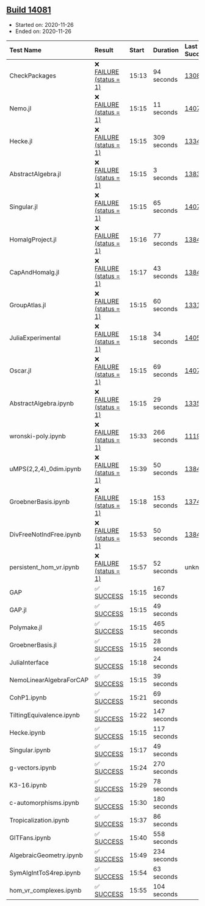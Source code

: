 ## [Build 14081](https://oscarci.mathematik.uni-kl.de/job/oscar/14081/)

* Started on: 2020-11-26
* Ended on: 2020-11-26

| Test Name    | Result | Start | Duration | Last Success | First Failure |
|:-------------|:-------|:------|:---------|:-------------|:--------------|
| CheckPackages | ❌ [FAILURE (status = 1)](https://oscarci.mathematik.uni-kl.de/job/oscar/14081/artifact/logs/build-14081/CheckPackages.log) | 15:13 | 94 seconds | [13085](https://oscarci.mathematik.uni-kl.de/job/oscar/13085/) | [13086](https://oscarci.mathematik.uni-kl.de/job/oscar/13086/) |
| Nemo.jl | ❌ [FAILURE (status = 1)](https://oscarci.mathematik.uni-kl.de/job/oscar/14081/artifact/logs/build-14081/Nemo.jl.log) | 15:15 | 11 seconds | [14078](https://oscarci.mathematik.uni-kl.de/job/oscar/14078/) | [14079](https://oscarci.mathematik.uni-kl.de/job/oscar/14079/) |
| Hecke.jl | ❌ [FAILURE (status = 1)](https://oscarci.mathematik.uni-kl.de/job/oscar/14081/artifact/logs/build-14081/Hecke.jl.log) | 15:15 | 309 seconds | [13341](https://oscarci.mathematik.uni-kl.de/job/oscar/13341/) | [13342](https://oscarci.mathematik.uni-kl.de/job/oscar/13342/) |
| AbstractAlgebra.jl | ❌ [FAILURE (status = 1)](https://oscarci.mathematik.uni-kl.de/job/oscar/14081/artifact/logs/build-14081/AbstractAlgebra.jl.log) | 15:15 | 3 seconds | [13837](https://oscarci.mathematik.uni-kl.de/job/oscar/13837/) | [13838](https://oscarci.mathematik.uni-kl.de/job/oscar/13838/) |
| Singular.jl | ❌ [FAILURE (status = 1)](https://oscarci.mathematik.uni-kl.de/job/oscar/14081/artifact/logs/build-14081/Singular.jl.log) | 15:15 | 65 seconds | [14078](https://oscarci.mathematik.uni-kl.de/job/oscar/14078/) | [14079](https://oscarci.mathematik.uni-kl.de/job/oscar/14079/) |
| HomalgProject.jl | ❌ [FAILURE (status = 1)](https://oscarci.mathematik.uni-kl.de/job/oscar/14081/artifact/logs/build-14081/HomalgProject.jl.log) | 15:16 | 77 seconds | [13845](https://oscarci.mathematik.uni-kl.de/job/oscar/13845/) | [13846](https://oscarci.mathematik.uni-kl.de/job/oscar/13846/) |
| CapAndHomalg.jl | ❌ [FAILURE (status = 1)](https://oscarci.mathematik.uni-kl.de/job/oscar/14081/artifact/logs/build-14081/CapAndHomalg.jl.log) | 15:17 | 43 seconds | [13845](https://oscarci.mathematik.uni-kl.de/job/oscar/13845/) | [13846](https://oscarci.mathematik.uni-kl.de/job/oscar/13846/) |
| GroupAtlas.jl | ❌ [FAILURE (status = 1)](https://oscarci.mathematik.uni-kl.de/job/oscar/14081/artifact/logs/build-14081/GroupAtlas.jl.log) | 15:15 | 60 seconds | [13311](https://oscarci.mathematik.uni-kl.de/job/oscar/13311/) | [13312](https://oscarci.mathematik.uni-kl.de/job/oscar/13312/) |
| JuliaExperimental | ❌ [FAILURE (status = 1)](https://oscarci.mathematik.uni-kl.de/job/oscar/14081/artifact/logs/build-14081/JuliaExperimental.log) | 15:18 | 34 seconds | [14052](https://oscarci.mathematik.uni-kl.de/job/oscar/14052/) | [14053](https://oscarci.mathematik.uni-kl.de/job/oscar/14053/) |
| Oscar.jl | ❌ [FAILURE (status = 1)](https://oscarci.mathematik.uni-kl.de/job/oscar/14081/artifact/logs/build-14081/Oscar.jl.log) | 15:15 | 69 seconds | [14078](https://oscarci.mathematik.uni-kl.de/job/oscar/14078/) | [14079](https://oscarci.mathematik.uni-kl.de/job/oscar/14079/) |
| AbstractAlgebra.ipynb | ❌ [FAILURE (status = 1)](https://oscarci.mathematik.uni-kl.de/job/oscar/14081/artifact/logs/build-14081/AbstractAlgebra.ipynb.log) | 15:15 | 29 seconds | [13355](https://oscarci.mathematik.uni-kl.de/job/oscar/13355/) | [13356](https://oscarci.mathematik.uni-kl.de/job/oscar/13356/) |
| wronski-poly.ipynb | ❌ [FAILURE (status = 1)](https://oscarci.mathematik.uni-kl.de/job/oscar/14081/artifact/logs/build-14081/wronski-poly.ipynb.log) | 15:33 | 266 seconds | [11192](https://oscarci.mathematik.uni-kl.de/job/oscar/11192/) | [11193](https://oscarci.mathematik.uni-kl.de/job/oscar/11193/) |
| uMPS(2,2,4)_0dim.ipynb | ❌ [FAILURE (status = 1)](https://oscarci.mathematik.uni-kl.de/job/oscar/14081/artifact/logs/build-14081/uMPS-2-2-4-_0dim.ipynb.log) | 15:39 | 50 seconds | [13841](https://oscarci.mathematik.uni-kl.de/job/oscar/13841/) | [13842](https://oscarci.mathematik.uni-kl.de/job/oscar/13842/) |
| GroebnerBasis.ipynb | ❌ [FAILURE (status = 1)](https://oscarci.mathematik.uni-kl.de/job/oscar/14081/artifact/logs/build-14081/GroebnerBasis.ipynb.log) | 15:18 | 153 seconds | [13748](https://oscarci.mathematik.uni-kl.de/job/oscar/13748/) | [13749](https://oscarci.mathematik.uni-kl.de/job/oscar/13749/) |
| DivFreeNotIndFree.ipynb | ❌ [FAILURE (status = 1)](https://oscarci.mathematik.uni-kl.de/job/oscar/14081/artifact/logs/build-14081/DivFreeNotIndFree.ipynb.log) | 15:53 | 50 seconds | [13845](https://oscarci.mathematik.uni-kl.de/job/oscar/13845/) | [13846](https://oscarci.mathematik.uni-kl.de/job/oscar/13846/) |
| persistent_hom_vr.ipynb | ❌ [FAILURE (status = 1)](https://oscarci.mathematik.uni-kl.de/job/oscar/14081/artifact/logs/build-14081/persistent_hom_vr.ipynb.log) | 15:57 | 52 seconds | unknown | unknown |
| GAP | ✅ [SUCCESS](https://oscarci.mathematik.uni-kl.de/job/oscar/14081/artifact/logs/build-14081/GAP.log) | 15:15 | 167 seconds |  |  |
| GAP.jl | ✅ [SUCCESS](https://oscarci.mathematik.uni-kl.de/job/oscar/14081/artifact/logs/build-14081/GAP.jl.log) | 15:15 | 49 seconds |  |  |
| Polymake.jl | ✅ [SUCCESS](https://oscarci.mathematik.uni-kl.de/job/oscar/14081/artifact/logs/build-14081/Polymake.jl.log) | 15:15 | 465 seconds |  |  |
| GroebnerBasis.jl | ✅ [SUCCESS](https://oscarci.mathematik.uni-kl.de/job/oscar/14081/artifact/logs/build-14081/GroebnerBasis.jl.log) | 15:15 | 28 seconds |  |  |
| JuliaInterface | ✅ [SUCCESS](https://oscarci.mathematik.uni-kl.de/job/oscar/14081/artifact/logs/build-14081/JuliaInterface.log) | 15:18 | 24 seconds |  |  |
| NemoLinearAlgebraForCAP | ✅ [SUCCESS](https://oscarci.mathematik.uni-kl.de/job/oscar/14081/artifact/logs/build-14081/NemoLinearAlgebraForCAP.log) | 15:15 | 39 seconds |  |  |
| CohP1.ipynb | ✅ [SUCCESS](https://oscarci.mathematik.uni-kl.de/job/oscar/14081/artifact/logs/build-14081/CohP1.ipynb.log) | 15:21 | 69 seconds |  |  |
| TiltingEquivalence.ipynb | ✅ [SUCCESS](https://oscarci.mathematik.uni-kl.de/job/oscar/14081/artifact/logs/build-14081/TiltingEquivalence.ipynb.log) | 15:22 | 147 seconds |  |  |
| Hecke.ipynb | ✅ [SUCCESS](https://oscarci.mathematik.uni-kl.de/job/oscar/14081/artifact/logs/build-14081/Hecke.ipynb.log) | 15:15 | 117 seconds |  |  |
| Singular.ipynb | ✅ [SUCCESS](https://oscarci.mathematik.uni-kl.de/job/oscar/14081/artifact/logs/build-14081/Singular.ipynb.log) | 15:17 | 49 seconds |  |  |
| g-vectors.ipynb | ✅ [SUCCESS](https://oscarci.mathematik.uni-kl.de/job/oscar/14081/artifact/logs/build-14081/g-vectors.ipynb.log) | 15:24 | 270 seconds |  |  |
| K3-16.ipynb | ✅ [SUCCESS](https://oscarci.mathematik.uni-kl.de/job/oscar/14081/artifact/logs/build-14081/K3-16.ipynb.log) | 15:29 | 78 seconds |  |  |
| c-automorphisms.ipynb | ✅ [SUCCESS](https://oscarci.mathematik.uni-kl.de/job/oscar/14081/artifact/logs/build-14081/c-automorphisms.ipynb.log) | 15:30 | 180 seconds |  |  |
| Tropicalization.ipynb | ✅ [SUCCESS](https://oscarci.mathematik.uni-kl.de/job/oscar/14081/artifact/logs/build-14081/Tropicalization.ipynb.log) | 15:37 | 86 seconds |  |  |
| GITFans.ipynb | ✅ [SUCCESS](https://oscarci.mathematik.uni-kl.de/job/oscar/14081/artifact/logs/build-14081/GITFans.ipynb.log) | 15:40 | 558 seconds |  |  |
| AlgebraicGeometry.ipynb | ✅ [SUCCESS](https://oscarci.mathematik.uni-kl.de/job/oscar/14081/artifact/logs/build-14081/AlgebraicGeometry.ipynb.log) | 15:49 | 234 seconds |  |  |
| SymAlgIntToS4rep.ipynb | ✅ [SUCCESS](https://oscarci.mathematik.uni-kl.de/job/oscar/14081/artifact/logs/build-14081/SymAlgIntToS4rep.ipynb.log) | 15:54 | 63 seconds |  |  |
| hom_vr_complexes.ipynb | ✅ [SUCCESS](https://oscarci.mathematik.uni-kl.de/job/oscar/14081/artifact/logs/build-14081/hom_vr_complexes.ipynb.log) | 15:55 | 104 seconds |  |  |
